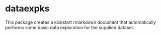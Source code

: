 # dataexpks
This package creates a kickstart rmarkdown document that automatically performs some basic data exploration for the supplied dataset.
